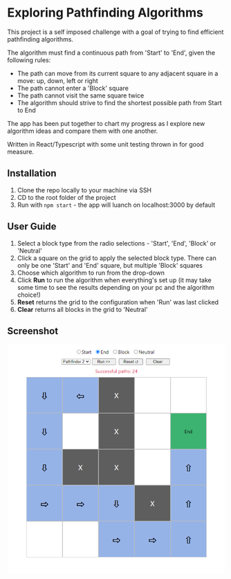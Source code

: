 # Exploring Pathfinding Algorithms

This project is a self imposed challenge with a goal of trying to find efficient pathfinding algorithms.

The algorithm must find a continuous path from 'Start' to 'End', given the following rules:

- The path can move from its current square to any adjacent square in a move: up, down, left or right
- The path cannot enter a 'Block' square
- The path cannot visit the same square twice
- The algorithm should strive to find the shortest possible path from Start to End

The app has been put together to chart my progress as I explore new algorithm ideas and compare them with one another.

Written in React/Typescript with some unit testing thrown in for good measure.

## Installation

1. Clone the repo locally to your machine via SSH
2. CD to the root folder of the project
3. Run with `npm start` - the app will luanch on localhost:3000 by default

## User Guide

1. Select a block type from the radio selections - 'Start', 'End', 'Block' or 'Neutral'
2. Click a square on the grid to apply the selected block type. There can only be one 'Start' and 'End' square, but multiple 'Block' squares
3. Choose which algorithm to run from the drop-down
4. Click **Run** to run the algorithm when everything's set up (it may take some time to see the results depending on your pc and the algorithm choice!)
5. **Reset** returns the grid to the configuration when 'Run' was last clicked
6. **Clear** returns all blocks in the grid to 'Neutral'

## Screenshot
![Screenshot of the Pathfinding app](https://raw.githubusercontent.com/markandmarkup/pathfinding/master/public/images/screenshot.PNG "Screenshot")